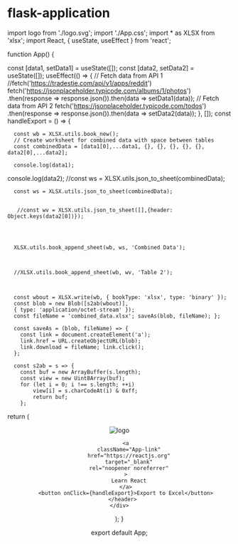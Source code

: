 # flask-application

 import logo from './logo.svg';
import './App.css';
import * as XLSX from 'xlsx'; 
import React, { useState, useEffect } from 'react'; 

function App() {

  const [data1, setData1] = useState([]); 
  const [data2, setData2] = useState([]); 
  useEffect(() => { 
    // Fetch data from API 1 
     //fetch('https://tradestie.com/api/v1/apps/reddit')
    fetch('https://jsonplaceholder.typicode.com/albums/1/photos')
       .then(response => response.json()).then(data => setData1(data));
     // Fetch data from API 2 
     fetch('https://jsonplaceholder.typicode.com/todos')
        .then(response => response.json()).then(data => setData2(data)); }, []); 
     const handleExport = () => { 
      
      const wb = XLSX.utils.book_new(); 
      // Create worksheet for combined data with space between tables 
      const combinedData = [data1[0],...data1, {}, {}, {}, {}, {}, data2[0],...data2]; 

      console.log(data1);
console.log(data2);
      //const ws = XLSX.utils.json_to_sheet(combinedData); 

      const ws = XLSX.utils.json_to_sheet(combinedData); 


       //const wv = XLSX.utils.json_to_sheet([],{header: Object.keys(data2[0])}); 




      XLSX.utils.book_append_sheet(wb, ws, 'Combined Data'); 



      //XLSX.utils.book_append_sheet(wb, wv, 'Table 2'); 



      const wbout = XLSX.write(wb, { bookType: 'xlsx', type: 'binary' }); 
      const blob = new Blob([s2ab(wbout)], 
      { type: 'application/octet-stream' }); 
      const fileName = 'combined_data.xlsx'; saveAs(blob, fileName); }; 
      
      const saveAs = (blob, fileName) => { 
        const link = document.createElement('a'); 
        link.href = URL.createObjectURL(blob); 
        link.download = fileName; link.click(); 
      }; 

      const s2ab = s => { 
        const buf = new ArrayBuffer(s.length); 
        const view = new Uint8Array(buf); 
        for (let i = 0; i !== s.length; ++i) 
            view[i] = s.charCodeAt(i) & 0xff; 
            return buf; 
        }; 


  return (
    <div className="App">
      <header className="App-header">
        <img src={logo} className="App-logo" alt="logo" />
       
        <a
          className="App-link"
          href="https://reactjs.org"
          target="_blank"
          rel="noopener noreferrer"
        >
          Learn React
        </a>
        <button onClick={handleExport}>Export to Excel</button>
      </header>
    </div>
  );
}

export default App;
